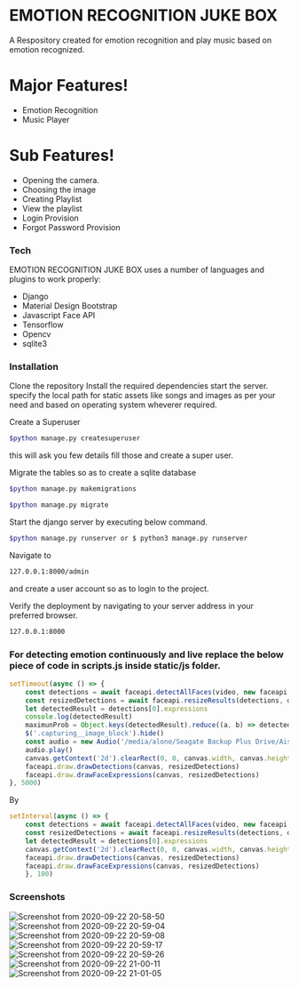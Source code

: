 # EMOTION RECOGNITION JUKE BOX

A Respository created for emotion recognition and play music based on emotion recognized.

# Major Features!

  - Emotion Recognition
  - Music Player

# Sub Features!

 - Opening the camera.
 - Choosing the image
 - Creating Playlist
 - View the playlist
 - Login Provision
 - Forgot Password Provision

### Tech

EMOTION RECOGNITION JUKE BOX uses a number of languages and plugins to work properly:

* Django
* Material Design Bootstrap
* Javascript Face API
* Tensorflow
* Opencv
* sqlite3

### Installation

Clone the repository
Install the required dependencies start the server.
specify the local path for static assets like songs and images as per your need and based on operating system wheverer required.

Create a Superuser
```sh
$python manage.py createsuperuser
```
this will ask you few details fill those and create a super user.

Migrate the tables so as to create a sqlite database
```sh
$python manage.py makemigrations
```
```sh
$python manage.py migrate
```

Start the django server by executing below command.
```sh
$python manage.py runserver or $ python3 manage.py runserver
```

Navigate to 
```sh
127.0.0.1:8000/admin
```
and create a user account so as to login to the project.

Verify the deployment by navigating to your server address in your preferred browser.

```sh
127.0.0.1:8000
```

### For detecting emotion continuously and live replace the below piece of code in scripts.js inside static/js folder.

```js
setTimeout(async () => {
    const detections = await faceapi.detectAllFaces(video, new faceapi.TinyFaceDetectorOptions()).withFaceLandmarks().withFaceExpressions().withAgeAndGender()
    const resizedDetections = await faceapi.resizeResults(detections, displaySize)
    let detectedResult = detections[0].expressions
    console.log(detectedResult)
    maximunProb = Object.keys(detectedResult).reduce((a, b) => detectedResult[a] > detectedResult[b] ? a : b);
    $('.capturing__image_block').hide()
    const audio = new Audio('/media/alone/Seagate Backup Plus Drive/Aishwarya/static/assets/js/songs/' + maximunProb + '/' + maximunProb + '.mp3')
    audio.play()
    canvas.getContext('2d').clearRect(0, 0, canvas.width, canvas.height)
    faceapi.draw.drawDetections(canvas, resizedDetections)
    faceapi.draw.drawFaceExpressions(canvas, resizedDetections)
}, 5000)
```
By

```js
setInterval(async () => {
    const detections = await faceapi.detectAllFaces(video, new faceapi.TinyFaceDetectorOptions()).withFaceLandmarks().withFaceExpressions()
    const resizedDetections = await faceapi.resizeResults(detections, displaySize)
    let detectedResult = detections[0].expressions
    canvas.getContext('2d').clearRect(0, 0, canvas.width, canvas.height)
    faceapi.draw.drawDetections(canvas, resizedDetections)
    faceapi.draw.drawFaceExpressions(canvas, resizedDetections)
    }, 100)
```


### Screenshots

![Screenshot from 2020-09-22 20-58-50](https://user-images.githubusercontent.com/38497682/93903824-c8e85a80-fd16-11ea-903f-c89be5cf13bc.png)
![Screenshot from 2020-09-22 20-59-04](https://user-images.githubusercontent.com/38497682/93903877-d1d92c00-fd16-11ea-8188-1754df46d938.png)
![Screenshot from 2020-09-22 20-59-08](https://user-images.githubusercontent.com/38497682/93903887-d43b8600-fd16-11ea-9658-1f86590c4c7c.png)
![Screenshot from 2020-09-22 20-59-17](https://user-images.githubusercontent.com/38497682/93903903-d7367680-fd16-11ea-92f2-afbf7b2b0137.png)
![Screenshot from 2020-09-22 20-59-26](https://user-images.githubusercontent.com/38497682/93903918-dbfb2a80-fd16-11ea-926d-1582640baf54.png)
![Screenshot from 2020-09-22 21-00-11](https://user-images.githubusercontent.com/38497682/93903925-df8eb180-fd16-11ea-88ca-7aee179eb417.png)
![Screenshot from 2020-09-22 21-01-05](https://user-images.githubusercontent.com/38497682/93903942-e289a200-fd16-11ea-8100-9cd78e31a85b.png)
